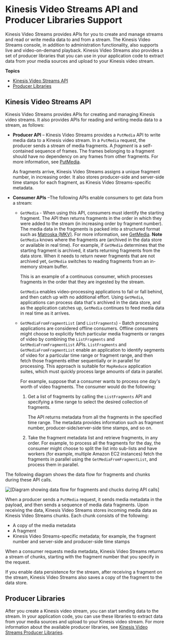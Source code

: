 # Kinesis Video Streams API and Producer Libraries Support<a name="how-it-works-kinesis-video-api-producer-sdk"></a>

Kinesis Video Streams provides APIs for you to create and manage streams and read or write media data to and from a stream\. The Kinesis Video Streams console, in addition to administration functionality, also supports live and video\-on\-demand playback\. Kinesis Video Streams also provides a set of producer libraries that you can use in your application code to extract data from your media sources and upload to your Kinesis video stream\.

**Topics**
+ [Kinesis Video Streams API](#how-it-works-kinesis-video-api)
+ [Producer Libraries](#how-it-works-producer-sdk)

## Kinesis Video Streams API<a name="how-it-works-kinesis-video-api"></a>

Kinesis Video Streams provides APIs for creating and managing Kinesis video streams\. It also provides APIs for reading and writing media data to a stream, as follows:
+ **Producer API** – Kinesis Video Streams provides a `PutMedia` API to write media data to a Kinesis video stream\. In a `PutMedia` request, the producer sends a stream of media fragments\. A *fragment* is a self\-contained sequence of frames\. The frames belonging to a fragment should have no dependency on any frames from other fragments\. For more information, see [PutMedia](API_dataplane_PutMedia.md)\.

  As fragments arrive, Kinesis Video Streams assigns a unique fragment number, in increasing order\. It also stores producer\-side and server\-side time stamps for each fragment, as Kinesis Video Streams\-specific metadata\. 
+ **Consumer APIs** –The following APIs enable consumers to get data from a stream:
  + `GetMedia` \- When using this API, consumers must identify the starting fragment\. The API then returns fragments in the order in which they were added to the stream \(in increasing order by fragment number\)\. The media data in the fragments is packed into a structured format such as [Matroska \(MKV\)](https://www.matroska.org/technical/specs/index.html)\. For more information, see [GetMedia](API_dataplane_GetMedia.md)\.
**Note**  
`GetMedia` knows where the fragments are \(archived in the data store or available in real time\)\. For example, if `GetMedia` determines that the starting fragment is archived, it starts returning fragments from the data store\. When it needs to return newer fragments that are not archived yet, `GetMedia` switches to reading fragments from an in\-memory stream buffer\. 

    This is an example of a continuous consumer, which processes fragments in the order that they are ingested by the stream\.

    `GetMedia` enables video\-processing applications to fail or fall behind, and then catch up with no additional effort\. Using `GetMedia`, applications can process data that's archived in the data store, and as the application catches up, `GetMedia` continues to feed media data in real time as it arrives\. 
  + `GetMediaFromFragmentList` \(and `ListFragments`\) \- Batch processing applications are considered offline consumers\. Offline consumers might choose to explicitly fetch particular media fragments or ranges of video by combining the `ListFragments` and `GetMediaFromFragmentList` APIs\. `ListFragments` and `GetMediaFromFragmentList` enable an application to identify segments of video for a particular time range or fragment range, and then fetch those fragments either sequentially or in parallel for processing\. This approach is suitable for `MapReduce` application suites, which must quickly process large amounts of data in parallel\.

    For example, suppose that a consumer wants to process one day's worth of video fragments\. The consumer would do the following:

    1. Get a list of fragments by calling the `ListFragments` API and specifying a time range to select the desired collection of fragments\. 

       The API returns metadata from all the fragments in the specified time range\. The metadata provides information such as fragment number, producer\-side/server\-side time stamps, and so on\. 

    1. Take the fragment metadata list and retrieve fragments, in any order\. For example, to process all the fragments for the day, the consumer might choose to split the list into sub\-lists and have workers \(for example, multiple Amazon EC2 instances\) fetch the fragments in parallel using the `GetMediaFromFragmentList`, and process them in parallel\.

The following diagram shows the data flow for fragments and chunks during these API calls\.

![\[Diagram showing data flow for fragments and chucks during API calls\]](http://docs.aws.amazon.com/kinesisvideostreams/latest/dg/images/arch-20.png)

When a producer sends a `PutMedia` request, it sends media metadata in the payload, and then sends a sequence of media data fragments\. Upon receiving the data, Kinesis Video Streams stores incoming media data as Kinesis Video Streams chunks\. Each chunk consists of the following:
+ A copy of the media metadata
+ A fragment
+ Kinesis Video Streams\-specific metadata; for example, the fragment number and server\-side and producer\-side time stamps

When a consumer requests media metadata, Kinesis Video Streams returns a stream of chunks, starting with the fragment number that you specify in the request\.

If you enable data persistence for the stream, after receiving a fragment on the stream, Kinesis Video Streams also saves a copy of the fragment to the data store\. 

## Producer Libraries<a name="how-it-works-producer-sdk"></a>

After you create a Kinesis video stream, you can start sending data to the stream\. In your application code, you can use these libraries to extract data from your media sources and upload to your Kinesis video stream\. For more information about the available producer libraries, see [Kinesis Video Streams Producer Libraries](producer-sdk.md)\.